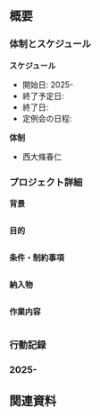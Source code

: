 ## 概要
### 体制とスケジュール
**スケジュール**
- 開始日: 2025-
- 終了予定日: 
- 終了日:
- 定例会の日程:

**体制**
- 西大條春仁

### プロジェクト詳細
**背景**
```

```
**目的**
```

```
**条件・制約事項**
```

```
**納入物**
```

```
**作業内容**
```

```

### 行動記録
### 2025-

## 関連資料